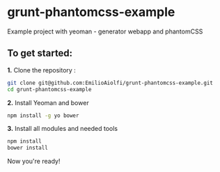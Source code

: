 grunt-phantomcss-example
========================

Example project with yeoman - generator webapp and phantomCSS

## To get started:

**1\.** Clone the repository :

```bash
git clone git@github.com:EmilioAiolfi/grunt-phantomcss-example.git
cd grunt-phantomcss-example
```

**2\.** Install Yeoman and bower

```bash
npm install -g yo bower
```

**3\.** Install all modules and needed tools

```bash
npm install
bower install
```

Now you're ready!
